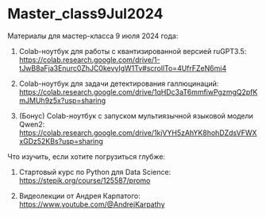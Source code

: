 # Master_class9Jul2024
Материалы для мастер-класса 9 июля 2024 года:

1. Colab-ноутбук для работы с квантизированной версией ruGPT3.5: https://colab.research.google.com/drive/1-tJwB8aFja3Enurc0ZhJC0kevyIgW1Tv#scrollTo=4UfrFZeN6mi4

2. Colab-ноутбук для задачи детектирования галлюцинаций: https://colab.research.google.com/drive/1qHDc3aT6mmfiwPgzmgQ2pfKmJMUh9z5x?usp=sharing

3. (Бонус) Colab-ноутбук с запуском мультиязычной языковой модели Qwen2: https://colab.research.google.com/drive/1kjVYH5zAhYK8hohDZdsVFWXxGDz52KBs?usp=sharing


Что изучить, если хотите погрузиться глубже:

1. Стартовый курс по Python для Data Science: https://stepik.org/course/125587/promo

2. Видеолекции от Андрея Карпатого: https://www.youtube.com/@AndrejKarpathy
